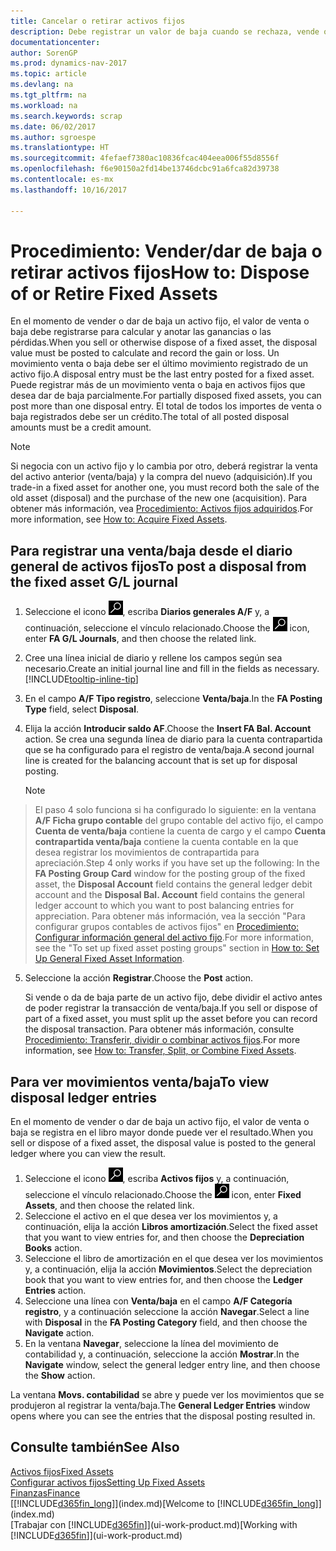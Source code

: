 ```yaml
---
title: Cancelar o retirar activos fijos
description: Debe registrar un valor de baja cuando se rechaza, vende o retira un activo fijo.
documentationcenter: 
author: SorenGP
ms.prod: dynamics-nav-2017
ms.topic: article
ms.devlang: na
ms.tgt_pltfrm: na
ms.workload: na
ms.search.keywords: scrap
ms.date: 06/02/2017
ms.author: sgroespe
ms.translationtype: HT
ms.sourcegitcommit: 4fefaef7380ac10836fcac404eea006f55d8556f
ms.openlocfilehash: f6e90150a2fd14be13746dcbc91a6fca82d39738
ms.contentlocale: es-mx
ms.lasthandoff: 10/16/2017

---
```

# <a name="how-to-dispose-of-or-retire-fixed-assets"></a><span data-ttu-id="2b1b2-103">Procedimiento: Vender/dar de baja o retirar activos fijos</span><span class="sxs-lookup"><span data-stu-id="2b1b2-103">How to: Dispose of or Retire Fixed Assets</span></span>
<span data-ttu-id="2b1b2-104">En el momento de vender o dar de baja un activo fijo, el valor de venta o baja debe registrarse para calcular y anotar las ganancias o las pérdidas.</span><span class="sxs-lookup"><span data-stu-id="2b1b2-104">When you sell or otherwise dispose of a fixed asset, the disposal value must be posted to calculate and record the gain or loss.</span></span> <span data-ttu-id="2b1b2-105">Un movimiento venta o baja debe ser el último movimiento registrado de un activo fijo.</span><span class="sxs-lookup"><span data-stu-id="2b1b2-105">A disposal entry must be the last entry posted for a fixed asset.</span></span> <span data-ttu-id="2b1b2-106">Puede registrar más de un movimiento venta o baja en activos fijos que desea dar de baja parcialmente.</span><span class="sxs-lookup"><span data-stu-id="2b1b2-106">For partially disposed fixed assets, you can post more than one disposal entry.</span></span> <span data-ttu-id="2b1b2-107">El total de todos los importes de venta o baja registrados debe ser un crédito.</span><span class="sxs-lookup"><span data-stu-id="2b1b2-107">The total of all posted disposal amounts must be a credit amount.</span></span>  

> [!NOTE]  
>   <span data-ttu-id="2b1b2-108">Si negocia con un activo fijo y lo cambia por otro, deberá registrar la venta del activo anterior (venta/baja) y la compra del nuevo (adquisición).</span><span class="sxs-lookup"><span data-stu-id="2b1b2-108">If you trade-in a fixed asset for another one, you must record both the sale of the old asset (disposal) and the purchase of the new one (acquisition).</span></span> <span data-ttu-id="2b1b2-109">Para obtener más información, vea [Procedimiento: Activos fijos adquiridos](fa-how-acquire.md).</span><span class="sxs-lookup"><span data-stu-id="2b1b2-109">For more information, see [How to: Acquire Fixed Assets](fa-how-acquire.md).</span></span>  

## <a name="to-post-a-disposal-from-the-fixed-asset-gl-journal"></a><span data-ttu-id="2b1b2-110">Para registrar una venta/baja desde el diario general de activos fijos</span><span class="sxs-lookup"><span data-stu-id="2b1b2-110">To post a disposal from the fixed asset G/L journal</span></span>
1. <span data-ttu-id="2b1b2-111">Seleccione el icono ![Buscar página o informe](media/ui-search/search_small.png "icono Buscar página o informe"), escriba **Diarios generales A/F** y, a continuación, seleccione el vínculo relacionado.</span><span class="sxs-lookup"><span data-stu-id="2b1b2-111">Choose the ![Search for Page or Report](media/ui-search/search_small.png "Search for Page or Report icon") icon, enter **FA G/L Journals**, and then choose the related link.</span></span>  
2. <span data-ttu-id="2b1b2-112">Cree una línea inicial de diario y rellene los campos según sea necesario.</span><span class="sxs-lookup"><span data-stu-id="2b1b2-112">Create an initial journal line and fill in the fields as necessary.</span></span> [!INCLUDE[tooltip-inline-tip](includes/tooltip-inline-tip_md.md)]  
3. <span data-ttu-id="2b1b2-113">En el campo **A/F Tipo registro**, seleccione **Venta/baja**.</span><span class="sxs-lookup"><span data-stu-id="2b1b2-113">In the **FA Posting Type** field, select **Disposal**.</span></span>  
4. <span data-ttu-id="2b1b2-114">Elija la acción **Introducir saldo AF**.</span><span class="sxs-lookup"><span data-stu-id="2b1b2-114">Choose the **Insert FA Bal. Account** action.</span></span> <span data-ttu-id="2b1b2-115">Se crea una segunda línea de diario para la cuenta contrapartida que se ha configurado para el registro de venta/baja.</span><span class="sxs-lookup"><span data-stu-id="2b1b2-115">A second journal line is created for the balancing account that is set up for disposal posting.</span></span>  

    > [!NOTE]  
>   <span data-ttu-id="2b1b2-116">El paso 4 solo funciona si ha configurado lo siguiente: en la ventana **A/F Ficha grupo contable** del grupo contable del activo fijo, el campo **Cuenta de venta/baja** contiene la cuenta de cargo y el campo **Cuenta contrapartida venta/baja** contiene la cuenta contable en la que desea registrar los movimientos de contrapartida para apreciación.</span><span class="sxs-lookup"><span data-stu-id="2b1b2-116">Step 4 only works if you have set up the following: In the **FA Posting Group Card** window for the posting group of the fixed asset, the **Disposal Account** field contains the general ledger debit account and the **Disposal Bal. Account** field contains the general ledger account to which you want to post balancing entries for appreciation.</span></span> <span data-ttu-id="2b1b2-117">Para obtener más información, vea la sección "Para configurar grupos contables de activos fijos" en [Procedimiento: Configurar información general del activo fijo](fa-how-setup-general.md).</span><span class="sxs-lookup"><span data-stu-id="2b1b2-117">For more information, see the "To set up fixed asset posting groups" section in [How to: Set Up General Fixed Asset Information](fa-how-setup-general.md).</span></span>  
5. <span data-ttu-id="2b1b2-118">Seleccione la acción **Registrar**.</span><span class="sxs-lookup"><span data-stu-id="2b1b2-118">Choose the **Post** action.</span></span>  

    <span data-ttu-id="2b1b2-119">Si vende o da de baja parte de un activo fijo, debe dividir el activo antes de poder registrar la transacción de venta/baja.</span><span class="sxs-lookup"><span data-stu-id="2b1b2-119">If you sell or dispose of part of a fixed asset, you must split up the asset before you can record the disposal transaction.</span></span> <span data-ttu-id="2b1b2-120">Para obtener más información, consulte [Procedimiento: Transferir, dividir o combinar activos fijos](fa-how-trans-split-combine.md).</span><span class="sxs-lookup"><span data-stu-id="2b1b2-120">For more information, see [How to: Transfer, Split, or Combine Fixed Assets](fa-how-trans-split-combine.md).</span></span>  

## <a name="to-view-disposal-ledger-entries"></a><span data-ttu-id="2b1b2-121">Para ver movimientos venta/baja</span><span class="sxs-lookup"><span data-stu-id="2b1b2-121">To view disposal ledger entries</span></span>
<span data-ttu-id="2b1b2-122">En el momento de vender o dar de baja un activo fijo, el valor de venta o baja se registra en el libro mayor donde puede ver el resultado.</span><span class="sxs-lookup"><span data-stu-id="2b1b2-122">When you sell or dispose of a fixed asset, the disposal value is posted to the general ledger where you can view the result.</span></span>  

1. <span data-ttu-id="2b1b2-123">Seleccione el icono ![Buscar página o informe](media/ui-search/search_small.png "icono Buscar página o informe"), escriba **Activos fijos** y, a continuación, seleccione el vínculo relacionado.</span><span class="sxs-lookup"><span data-stu-id="2b1b2-123">Choose the ![Search for Page or Report](media/ui-search/search_small.png "Search for Page or Report icon") icon, enter **Fixed Assets**, and then choose the related link.</span></span>  
2. <span data-ttu-id="2b1b2-124">Seleccione el activo en el que desea ver los movimientos y, a continuación, elija la acción **Libros amortización**.</span><span class="sxs-lookup"><span data-stu-id="2b1b2-124">Select the fixed asset that you want to view entries for, and then choose the **Depreciation Books** action.</span></span>  
3. <span data-ttu-id="2b1b2-125">Seleccione el libro de amortización en el que desea ver los movimientos y, a continuación, elija la acción **Movimientos**.</span><span class="sxs-lookup"><span data-stu-id="2b1b2-125">Select the depreciation book that you want to view entries for, and then choose the **Ledger Entries** action.</span></span>  
4. <span data-ttu-id="2b1b2-126">Seleccione una línea con **Venta/baja** en el campo **A/F Categoría registro**, y a continuación seleccione la acción **Navegar**.</span><span class="sxs-lookup"><span data-stu-id="2b1b2-126">Select a line with **Disposal** in the **FA Posting Category** field, and then choose the **Navigate** action.</span></span>  
5. <span data-ttu-id="2b1b2-127">En la ventana **Navegar**, seleccione la línea del movimiento de contabilidad y, a continuación, seleccione la acción **Mostrar**.</span><span class="sxs-lookup"><span data-stu-id="2b1b2-127">In the **Navigate** window, select the general ledger entry line, and then choose the **Show** action.</span></span>  

<span data-ttu-id="2b1b2-128">La ventana **Movs. contabilidad** se abre y puede ver los movimientos que se produjeron al registrar la venta/baja.</span><span class="sxs-lookup"><span data-stu-id="2b1b2-128">The **General Ledger Entries** window opens where you can see the entries that the disposal posting resulted in.</span></span>  

## <a name="see-also"></a><span data-ttu-id="2b1b2-129">Consulte también</span><span class="sxs-lookup"><span data-stu-id="2b1b2-129">See Also</span></span>
[<span data-ttu-id="2b1b2-130">Activos fijos</span><span class="sxs-lookup"><span data-stu-id="2b1b2-130">Fixed Assets</span></span>](fa-manage.md)  
[<span data-ttu-id="2b1b2-131">Configurar activos fijos</span><span class="sxs-lookup"><span data-stu-id="2b1b2-131">Setting Up Fixed Assets</span></span>](fa-setup.md)  
[<span data-ttu-id="2b1b2-132">Finanzas</span><span class="sxs-lookup"><span data-stu-id="2b1b2-132">Finance</span></span>](finance.md)  
<span data-ttu-id="2b1b2-133">[[!INCLUDE[d365fin_long](includes/d365fin_long_md.md)]](index.md)</span><span class="sxs-lookup"><span data-stu-id="2b1b2-133">[Welcome to [!INCLUDE[d365fin_long](includes/d365fin_long_md.md)]](index.md)</span></span>  
<span data-ttu-id="2b1b2-134">[Trabajar con [!INCLUDE[d365fin](includes/d365fin_md.md)]](ui-work-product.md)</span><span class="sxs-lookup"><span data-stu-id="2b1b2-134">[Working with [!INCLUDE[d365fin](includes/d365fin_md.md)]](ui-work-product.md)</span></span>

